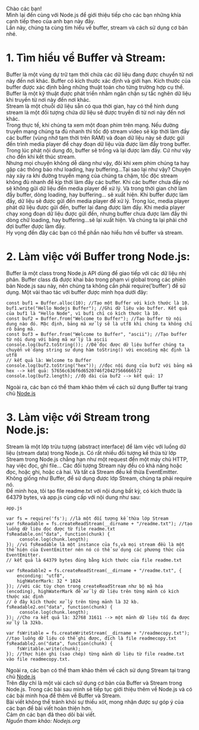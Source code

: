 Chào các bạn! <br/>
Mình lại đến cùng với Node.js để giới thiệu tiếp cho các bạn những khía cạnh tiếp theo của anh bạn này đây.<br/>
Lần này, chúng ta cùng tìm hiểu về buffer, stream và cách sử dụng cơ bản nhé. <br/>
# 1. Tìm hiểu về Buffer và Stream:
Buffer là một vùng dự trữ tạm thời chứa các dữ liệu đang được chuyển từ nơi này đến nơi khác. Buffer có kích thước xác định và giới hạn. Kích thước của buffer được xác định bằng những thuật toán cho từng trường hợp cụ thể. Buffer là một kỹ thuật được phát triển nhằm ngăn chặn sự tắc nghẽn dữ liệu khi truyền từ nơi này đến nơi khác. <br/>
Stream là một chuỗi dữ liệu sẵn có qua thời gian, hay có thể hình dung stream là một đối tượng chứa dữ liệu sẽ được truyền đi từ nơi này đến nơi khác. <br/>
Trong thực tế, khi chúng ta xem một đoạn phim trên mạng. Nếu đường truyền mạng chúng ta đủ nhanh thì tốc độ stream video sẽ kịp thời làm đầy các buffer (vùng nhớ tạm thời trên RAM) và đoạn dữ liệu này sẽ được gửi đến trình media player để chạy đoạn dữ liệu vừa được làm đầy trong buffer. Trong lúc phát nội dung đó, buffer sẽ trống và lại được làm đầy. Cứ như vậy cho đến khi kết thúc stream.<br/>
Nhưng mọi chuyện không dễ dàng như vậy, đôi khi xem phim chúng ta hay gặp các thông báo như loading, hay buffering...Tại sao lại như vậy? Chuyện này xảy ra khi đường truyền mạng của chúng ta chậm, tốc độc stream không đủ nhanh để kịp thời làm đầy các buffer. Khi các buffer chưa đầy nó sẽ không gửi dữ liệu đến media player để xử lý. Và trong thời gian chờ làm đầy buffer, dòng loading, hay buffering... sẽ xuất hiện. Khi buffer được làm đầy, dữ liệu sẽ được gửi đến media player để xử lý. Trong lúc, media player phát dữ liệu được gửi đến, buffer lại đang được làm đầy. Khi media player chạy xong đoạn dữ liệu được gửi đến, nhưng buffer chưa được làm đầy thì dòng chữ loading, hay buffering...sẽ lại xuất hiện. Và chúng ta lại phải chờ đợi buffer được làm đầy.<br/>
Hy vọng đến đây các bạn có thể phần nào hiểu hơn về buffer và stream.
# 2. Làm việc với Buffer trong Node.js:
Buffer là một class trong Node.js API dùng để giao tiếp với các dữ liệu nhị phân. Buffer class đã được khai báo trong phạm vi global trong các phiên bản Node.js sau này, nên chúng ta không cần phải require('buffer') để sử dụng. 
Một vài thao tác với buffer được minh họa dưới đây:
```
const buf1 = Buffer.alloc(10); //Tạo một Buffer với kích thước là 10.
buf1.write("Hello Nodejs Buffer"); //Ghi dữ liệu vào buffer. Kết quả của buf1 là "Hello Node", vì buf1 chỉ có kích thước là 10.
const buf2 = Buffer.from("Welcome to Buffer"); //Tạo buffer từ nội dung nào đó. Mặc định, bảng mã xử lý sẽ là utf8 khi chúng ta không chỉ rõ bảng mã.
const buf3 = Buffer.from("Welcome to Buffer", "ascii"); //Tạo buffer từ nội dung với bảng mã xử lý là ascii
console.log(buf2.toString()); //Để đọc được dữ liệu buffer chúng ta chuyển về dạng string sử dụng hàm toString() với encoding mặc định là utf8
// kết quả là: Welcome to Buffer
console.log(buf2.toString("hex")); //đọc nội dung của buf2 với bảng mã hex --> kết quả: 57656c636f6d6520746f20427566666572
console.log(buf2.length); //độ dài của buf2 --> kết quả: 17
```
Ngoài ra, các bạn có thể tham khảo thêm về cách sử dụng Buffer tại trang chủ [Node.js](https://nodejs.org)
# 3. Làm việc với Stream trong Node.js:
Stream là một lớp trừu tượng (abstract interface) để làm việc với luồng dữ liệu (stream data) trong Node.js. Có rất nhiều đối tượng kế thừa từ lớp Stream trong Node.js chẳng hạn như một request đến một máy chủ HTTP, hay việc đọc, ghi file... Các đối tượng Stream này đều có khả năng hoặc đọc, hoặc ghi, hoặc cả hai. Và tất cả Stream đều kế thừa EventEmitter.<br/>
Không giống như Buffer, để sử dụng được lớp Stream, chúng ta phải require nó.<br/>
Để minh họa, tôi tạo file readme.txt với nội dung bất kỳ, có kích thước là 64379 bytes, và app.js cùng cấp với nội dung như sau:
```
app.js

var fs = require('fs'); //là một đối tượng kế thừa lớp Stream
var fsReadable = fs.createReadStream(__dirname + "/readme.txt"); //tạo luồng dữ liệu đọc được từ file readme.txt
fsReadable.on("data", function(chunk) {
     console.log(chunk.length);
}); //vì fsReadable là một instance của fs,và mọi stream đều là một thể hiện của EventEmitter nên nó có thể sử dụng các phương thức của EventEmitter.
// kết quả là 64379 bytes đúng bằng kích thước của file readme.txt

var fsReadable2 = fs.createReadStream(__dirname + "/readme.txt", {
    enconding: "utf8",
    highWaterMark: 32 * 1024
}); //với các tùy chọn trong createReadStream như bộ mã hóa (encoding), highWaterMark để xử lý dữ liệu trên từng mảnh có kích thước xác định
// ở đây kích thước xử lý trên từng mảnh là 32 kb.
fsReadable2.on("data", function(chunk) {
     console.log(chunk.length);
}); //Cho ra kết quả là: 32768 31611 --> một mảnh dữ liệu tối đa được xử lý là 32kb.

var fsWritable = fs.createWriteStream(__dirname + "/readmecopy.txt"); //tạo luồng dữ liệu có thể ghi được, đích là file readmecopy.txt
fsReadable2.on("data", function(chunk) {
    fsWritable.write(chunk);
}); //thực hiện ghi (sao chép) từng mảnh dữ liệu từ file readme.txt vào file readmecopy.txt.
```
Ngoài ra, các bạn có thể tham khảo thêm về cách sử dụng Stream tại trang chủ [Node.js](https://nodejs.org) <br/>
Trên đây chỉ là một vài cách sử dụng cơ bản của Buffer và Stream trong Node.js. Trong các bài sau mình sẽ tiếp tục giới thiệu thêm về Node.js và có các bài minh họa để thêm về Buffer và Stream. <br/>
Bài viết không thể tránh khỏi sự thiếu xót, mong nhận được sự góp ý của các bạn để bài viết hoàn thiện hơn.<br/>
Cảm ơn các bạn đã theo dõi bài viết.<br/>
*Nguồn tham khảo: Nodejs.org*